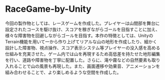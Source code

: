 # RaceGame-by-Unity

今回の製作物としては、レースゲームを作成した。プレイヤーは山間部を舞台に設定されたコースを駆け抜け、スコアを稼ぎながらゴールを目指すことに加え、様々な障害物を回避しながらゴールを目指す。本作の特徴としては、UnityのTerrain機能を用いて一から作り上げてリアルな山の地形を作成したり、細かく設計した障害物、視点操作、スコア表示システム等プレイヤーの没入感を高める仕組みを充実させた。ゲーム内では山を再現するため高低差を持たせた地形編集を行い、道路や障害物を丁寧に配置した。さらに、滝や霧などの自然要素も取り入れることで山の風景も再現した。また、画面遷移や効果音、アニメーションを組み合わせることで、より楽しめるような空間を作成した。
